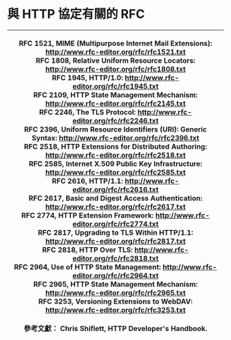 # 與 HTTP 協定有關的 RFC



| <p>RFC 1521, MIME (Multipurpose Internet Mail Extensions): http://www.rfc-editor.org/rfc/rfc1521.txt <br>RFC 1808, Relative Uniform Resource Locators: http://www.rfc-editor.org/rfc/rfc1808.txt <br>RFC 1945, HTTP/1.0: http://www.rfc-editor.org/rfc/rfc1945.txt <br>RFC 2109, HTTP State Management Mechanism: http://www.rfc-editor.org/rfc/rfc2145.txt <br>RFC 2246, The TLS Protocol: http://www.rfc-editor.org/rfc/rfc2246.txt <br>RFC 2396, Uniform Resource Identifiers (URI): Generic Syntax: http://www.rfc-editor.org/rfc/rfc2396.txt <br>RFC 2518, HTTP Extensions for Distributed Authoring: http://www.rfc-editor.org/rfc/rfc2518.txt <br>RFC 2585, Internet X.509 Public Key Infrastructure: http://www.rfc-editor.org/rfc/rfc2585.txt <br>RFC 2616, HTTP/1.1: http://www.rfc-editor.org/rfc/rfc2616.txt <br>RFC 2617, Basic and Digest Access Authentication: http://www.rfc-editor.org/rfc/rfc2617.txt <br>RFC 2774, HTTP Extension Framework: http://www.rfc-editor.org/rfc/rfc2774.txt <br>RFC 2817, Upgrading to TLS Within HTTP/1.1: http://www.rfc-editor.org/rfc/rfc2817.txt <br>RFC 2818, HTTP Over TLS: http://www.rfc-editor.org/rfc/rfc2818.txt <br>RFC 2964, Use of HTTP State Management: http://www.rfc-editor.org/rfc/rfc2964.txt <br>RFC 2965, HTTP State Management Mechanism: http://www.rfc-editor.org/rfc/rfc2965.txt <br>RFC 3253, Versioning Extensions to WebDAV: http://www.rfc-editor.org/rfc/rfc3253.txt <br><br>參考文獻： Chris Shiflett, HTTP Developer's Handbook.</p> |
| ---------------------------------------------------------------------------------------------------------------------------------------------------------------------------------------------------------------------------------------------------------------------------------------------------------------------------------------------------------------------------------------------------------------------------------------------------------------------------------------------------------------------------------------------------------------------------------------------------------------------------------------------------------------------------------------------------------------------------------------------------------------------------------------------------------------------------------------------------------------------------------------------------------------------------------------------------------------------------------------------------------------------------------------------------------------------------------------------------------------------------------------------------------------------------------------------------------------------------------------------------------------------------------------------------------------------------------------------------------------------------------------------------------------------------------------------------------------------------------------------------------------- |
